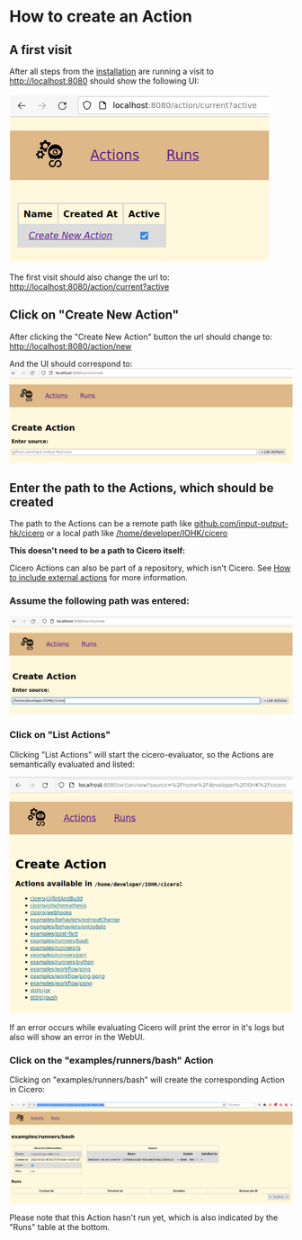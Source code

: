 # How to create an Action

## A first visit

After all steps from the [installation](./installation.md) are running a visit to [http://localhost:8080](http://localhost:8080) should show the following UI:


![Cicero WebUI Intro](./cicero_webui_intro.png "Cicero WebUI Intro")

The first visit should also change the url to: [http://localhost:8080/action/current?active](http://localhost:8080/action/current?active)

## Click on "Create New Action"
After clicking the "Create New Action" button the url should change to:
[http://localhost:8080/action/new](http://localhost:8080/action/new)

And the UI should correspond to:
![Cicero WebUI New Action](./cicero_webui_new_action.png "Cicero WebUI New Action")

## Enter the path to the Actions, which should be created
The path to the Actions can be a remote path like [github.com/input-output-hk/cicero](github.com/input-output-hk/cicero)
or a local path like [/home/developer/IOHK/cicero](/home/developer/IOHK/cicero)

**This doesn't need to be a path to Cicero itself:**

Cicero Actions can also be part of a repository, which isn't Cicero.
See [How to include external actions](./how-to-include-external-actions.md) for more information.

### Assume the following path was entered:


![Cicero WebUI New Localpath](./cicero_webui_new_action_localpath.png "Cicero WebUI New Localpath")

### Click on "List Actions"

Clicking "List Actions" will start the cicero-evaluator, so the Actions are semantically evaluated and listed:

![Cicero WebUI List Localpath](./cicero_webui_list_actions_localpath.png "Cicero WebUI List Localpath")

If an error occurs while evaluating Cicero will print the error in it's logs but also will show an error in the WebUI.

### Click on the "examples/runners/bash" Action

Clicking on "examples/runners/bash" will create the corresponding Action in Cicero:

![Cicero WebUI Create Localpath](./cicero_webui_create_action_localpath.png "Cicero WebUI Create Localpath")

Please note that this Action hasn't run yet, which is also indicated by the "Runs" table at the bottom.
